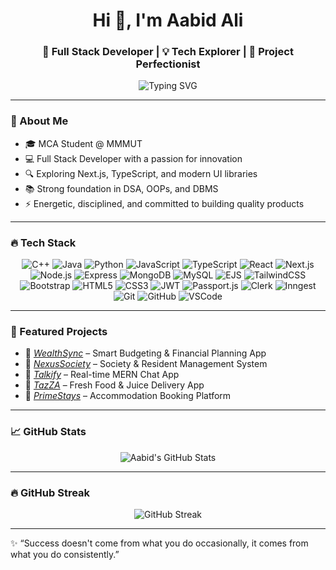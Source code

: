 <h1 align="center">Hi 👋, I'm Aabid Ali</h1>
<h3 align="center">🚀 Full Stack Developer | 💡 Tech Explorer | 🎯 Project Perfectionist</h3>

<p align="center">
  <img src="https://readme-typing-svg.herokuapp.com?font=Fira+Code&size=24&duration=3000&pause=1000&color=F7B42C&vCenter=true&center=true&width=600&lines=Full+Stack+Developer+%F0%9F%94%A5;MERN+Stack+Proficient+%F0%9F%92%BB;Passionate+Problem+Solver+%F0%9F%A4%96;Always+Learning+%F0%9F%9A%80" alt="Typing SVG" />
</p>

---

### 🧠 About Me

- 🎓 MCA Student @ MMMUT
- 💻 Full Stack Developer with a passion for innovation
- 🔍 Exploring Next.js, TypeScript, and modern UI libraries
- 📚 Strong foundation in DSA, OOPs, and DBMS
- ⚡ Energetic, disciplined, and committed to building quality products

---

### 🔥 Tech Stack

<p align="center">
  <img src="https://img.shields.io/badge/-C++-black?style=flat-square&logo=cplusplus&logoColor=white" alt="C++"/>
  <img src="https://img.shields.io/badge/-Java-black?style=flat-square&logo=openjdk&logoColor=white" alt="Java"/>
  <img src="https://img.shields.io/badge/-Python-black?style=flat-square&logo=python&logoColor=white" alt="Python"/>
  <img src="https://img.shields.io/badge/-JavaScript-black?style=flat-square&logo=javascript&logoColor=white" alt="JavaScript"/>
  <img src="https://img.shields.io/badge/-TypeScript-black?style=flat-square&logo=typescript&logoColor=white" alt="TypeScript"/>
  <img src="https://img.shields.io/badge/-React-black?style=flat-square&logo=react&logoColor=white" alt="React"/>
  <img src="https://img.shields.io/badge/-Next.js-black?style=flat-square&logo=next.js&logoColor=white" alt="Next.js"/>
  <img src="https://img.shields.io/badge/-Node.js-black?style=flat-square&logo=node.js&logoColor=white" alt="Node.js"/>
  <img src="https://img.shields.io/badge/-Express-black?style=flat-square&logo=express&logoColor=white" alt="Express"/>
  <img src="https://img.shields.io/badge/-MongoDB-black?style=flat-square&logo=mongodb&logoColor=white" alt="MongoDB"/>
  <img src="https://img.shields.io/badge/-MySQL-black?style=flat-square&logo=mysql&logoColor=white" alt="MySQL"/>
  <img src="https://img.shields.io/badge/-EJS-black?style=flat-square&logo=ejs&logoColor=white" alt="EJS"/>
  <img src="https://img.shields.io/badge/-TailwindCSS-black?style=flat-square&logo=tailwind-css&logoColor=white" alt="TailwindCSS"/>
  <img src="https://img.shields.io/badge/-Bootstrap-black?style=flat-square&logo=bootstrap&logoColor=white" alt="Bootstrap"/>
  <img src="https://img.shields.io/badge/-HTML5-black?style=flat-square&logo=html5&logoColor=white" alt="HTML5"/>
  <img src="https://img.shields.io/badge/-CSS3-black?style=flat-square&logo=css3&logoColor=white" alt="CSS3"/>
  <img src="https://img.shields.io/badge/-JWT-black?style=flat-square&logo=json-web-tokens&logoColor=white" alt="JWT"/>
  <img src="https://img.shields.io/badge/-Passport.js-black?style=flat-square&logo=passport&logoColor=white" alt="Passport.js"/>
  <img src="https://img.shields.io/badge/-Clerk-black?style=flat-square&logo=clerk&logoColor=white" alt="Clerk"/>
  <img src="https://img.shields.io/badge/-Inngest-black?style=flat-square&logo=inngest&logoColor=white" alt="Inngest"/>
  <img src="https://img.shields.io/badge/-Git-black?style=flat-square&logo=git&logoColor=white" alt="Git"/>
  <img src="https://img.shields.io/badge/-GitHub-black?style=flat-square&logo=github&logoColor=white" alt="GitHub"/>
  <img src="https://img.shields.io/badge/-VSCode-black?style=flat-square&logo=visualstudiocode&logoColor=white" alt="VSCode"/>
</p>

---

### 🌟 Featured Projects

- 💸 *[WealthSync](#)* – Smart Budgeting & Financial Planning App  
- 🏢 *[NexusSociety](#)* – Society & Resident Management System  
- 💬 *[Talkify](#)* – Real-time MERN Chat App  
- 🍹 *[TazZA](#)* – Fresh Food & Juice Delivery App  
- 🏡 *[PrimeStays](#)* – Accommodation Booking Platform  

---

### 📈 GitHub Stats

<p align="center">
  <img src="https://github-readme-stats.vercel.app/api?username=aabidali641&show_icons=true&theme=radical&hide_title=true" alt="Aabid's GitHub Stats"/>
</p>

---

### 🔥 GitHub Streak

<p align="center">
  <img src="https://streak-stats.demolab.com/?user=aabidali641&theme=radical&hide_border=true" alt="GitHub Streak"/>
</p>

---

✨ “Success doesn't come from what you do occasionally, it comes from what you do consistently.”

